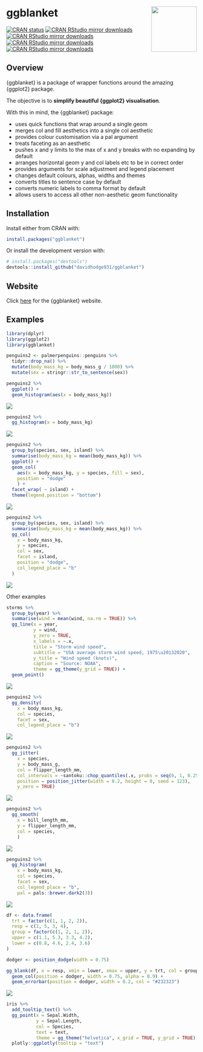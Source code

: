 
<!-- README.md is generated from README.Rmd. Please edit that file -->

# ggblanket <img src="man/figures/logo.png" align="right" width="120" />

<!-- badges: start -->

[![CRAN
status](https://www.r-pkg.org/badges/version/ggblanket)](https://CRAN.R-project.org/package=ggblanket)
[![CRAN RStudio mirror
downloads](https://cranlogs.r-pkg.org/badges/grand-total/ggblanket?color=lightgrey)](https://r-pkg.org/pkg/ggblanket)
[![CRAN RStudio mirror
downloads](https://cranlogs.r-pkg.org/badges/last-month/ggblanket?color=lightgrey)](https://r-pkg.org/pkg/ggblanket)
[![CRAN RStudio mirror
downloads](https://cranlogs.r-pkg.org/badges/last-week/ggblanket?color=lightgrey)](https://r-pkg.org/pkg/ggblanket)
[![CRAN RStudio mirror
downloads](https://cranlogs.r-pkg.org/badges/last-day/ggblanket?color=lightgrey)](https://r-pkg.org/pkg/ggblanket)
<!-- badges: end -->

## Overview

{ggblanket} is a package of wrapper functions around the amazing
{ggplot2} package.

The objective is to **simplify beautiful {ggplot2} visualisation**.

With this in mind, the {ggblanket} package:

-   uses quick functions that wrap around a single geom
-   merges col and fill aesthetics into a single col aesthetic
-   provides colour customisation via a pal argument
-   treats faceting as an aesthetic
-   pushes x and y limits to the max of x and y breaks with no expanding
    by default
-   arranges horizontal geom y and col labels etc to be in correct order
-   provides arguments for scale adjustment and legend placement
-   changes default colours, alphas, widths and themes
-   converts titles to sentence case by default
-   converts numeric labels to comma format by default
-   allows users to access all other non-aesthetic geom functionality

## Installation

Install either from CRAN with:

``` r
install.packages("ggblanket")
```

Or install the development version with:

``` r
# install.packages("devtools")
devtools::install_github("davidhodge931/ggblanket")
```

## Website

Click [here](https://davidhodge931.github.io/ggblanket/) for the
{ggblanket} website.

## Examples

``` r
library(dplyr)
library(ggplot2)
library(ggblanket)

penguins2 <- palmerpenguins::penguins %>% 
  tidyr::drop_na() %>% 
  mutate(body_mass_kg = body_mass_g / 1000) %>% 
  mutate(sex = stringr::str_to_sentence(sex))
```

``` r
penguins2 %>% 
  ggplot() +
  geom_histogram(aes(x = body_mass_kg)) 
```

![](man/figures/README-unnamed-chunk-3-1.png)<!-- -->

``` r
penguins2 %>% 
  gg_histogram(x = body_mass_kg) 
```

![](man/figures/README-unnamed-chunk-4-1.png)<!-- -->

``` r
penguins2 %>%
  group_by(species, sex, island) %>%
  summarise(body_mass_kg = mean(body_mass_kg)) %>%
  ggplot() +
  geom_col(
    aes(x = body_mass_kg, y = species, fill = sex), 
    position = "dodge"
    ) +
  facet_wrap( ~ island) +
  theme(legend.position = "bottom")
```

![](man/figures/README-unnamed-chunk-5-1.png)<!-- -->

``` r
penguins2 %>%
  group_by(species, sex, island) %>%
  summarise(body_mass_kg = mean(body_mass_kg)) %>%
  gg_col(
    x = body_mass_kg,
    y = species,
    col = sex,
    facet = island,
    position = "dodge",
    col_legend_place = "b"
  )
```

![](man/figures/README-unnamed-chunk-6-1.png)<!-- -->

Other examples

``` r
storms %>% 
  group_by(year) %>% 
  summarise(wind = mean(wind, na.rm = TRUE)) %>% 
  gg_line(x = year, 
          y = wind, 
          y_zero = TRUE,
          x_labels = ~.x, 
          title = "Storm wind speed",
          subtitle = "USA average storm wind speed, 1975\u20132020", 
          y_title = "Wind speed (knots)", 
          caption = "Source: NOAA",
          theme = gg_theme(y_grid = TRUE)) +
  geom_point()
```

![](man/figures/README-unnamed-chunk-7-1.png)<!-- -->

``` r
penguins2 %>% 
  gg_density(
    x = body_mass_kg, 
    col = species, 
    facet = sex, 
    col_legend_place = "b")
```

![](man/figures/README-unnamed-chunk-8-1.png)<!-- -->

``` r
penguins2 %>%
  gg_jitter(
    x = species,
    y = body_mass_g,
    col = flipper_length_mm,
    col_intervals = ~santoku::chop_quantiles(.x, probs = seq(0, 1, 0.25)),
    position = position_jitter(width = 0.2, height = 0, seed = 123), 
    y_zero = TRUE)
```

![](man/figures/README-unnamed-chunk-9-1.png)<!-- -->

``` r
penguins2 %>% 
  gg_smooth(
    x = bill_length_mm,
    y = flipper_length_mm,
    col = species,
    ) 
```

![](man/figures/README-unnamed-chunk-10-1.png)<!-- -->

``` r
penguins2 %>%
  gg_histogram(
    x = body_mass_kg,
    col = species, 
    facet = sex, 
    col_legend_place = "b", 
    pal = pals::brewer.dark2(3))
```

![](man/figures/README-unnamed-chunk-11-1.png)<!-- -->

``` r
df <- data.frame(
  trt = factor(c(1, 1, 2, 2)),
  resp = c(1, 5, 3, 4),
  group = factor(c(1, 2, 1, 2)),
  upper = c(1.1, 5.3, 3.3, 4.2),
  lower = c(0.8, 4.6, 2.4, 3.6)
)

dodger <- position_dodge(width = 0.75)

gg_blank(df, x = resp, xmin = lower, xmax = upper, y = trt, col = group) +
  geom_col(position = dodger, width = 0.75, alpha = 0.9) +
  geom_errorbar(position = dodger, width = 0.2, col = "#232323")
```

![](man/figures/README-unnamed-chunk-12-1.png)<!-- -->

``` r
iris %>% 
  add_tooltip_text() %>% 
  gg_point(x = Sepal.Width, 
           y = Sepal.Length, 
           col = Species, 
           text = text, 
           theme = gg_theme("helvetica", x_grid = TRUE, y_grid = TRUE)) %>% 
  plotly::ggplotly(tooltip = "text")
```

